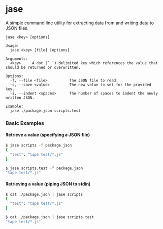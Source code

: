 jase
====

A simple command line utility for extracting data from and writing data to JSON files.

```
jase <key> [options]
```
```
Usage:
  jase <key> [file] [options]

Arguments:
  <key>     A dot (`.`) delimited key which references the value that should be returned or overwritten.

Options:
  -f, --file <file>          The JSON file to read.
  -s, --save <value>         The new value to set for the provided key.
  -i, --indent <spaces>      The number of spaces to indent the newly written JSON.

Example:
  jase ./package.json scripts.test

```

### Basic Examples

#### Retrieve a value (specifying a JSON file)
```bash
$ jase scripts -f package.json
{
  "test": "tape test/*.js"
}

$ jase scripts.test -f package.json
"tape test/*.js"
```

#### Retrieving a value (piping JSON to stdin)
```bash
$ cat ./package.json | jase scripts
{
  "test": "tape test/*.js"
}

$ cat ./package.json | jase scripts.test
"tape test/*.js"
```